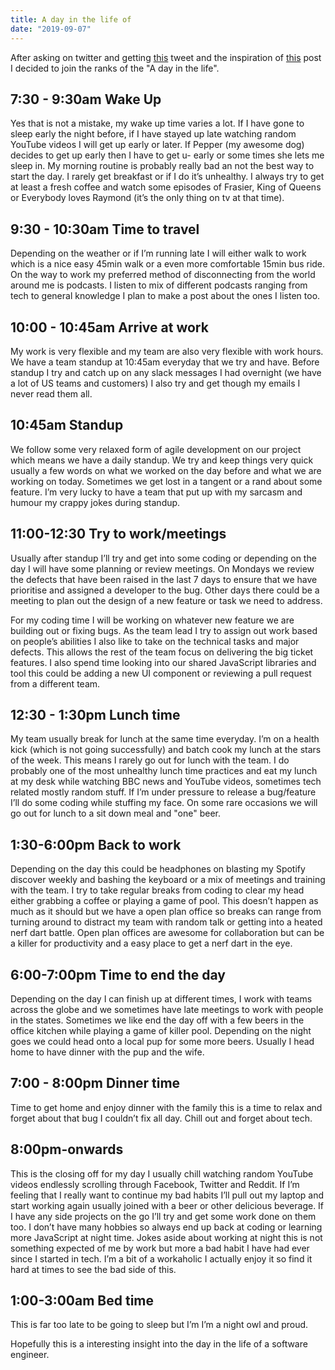 ```yaml
---
title: A day in the life of 
date: "2019-09-07"
---
```


After asking on twitter and getting [this](https://twitter.com/madole/status/1168812166067056640?s=20) tweet and the inspiration of [this](http://s-hegarty.com/2019/05/11/a-day-in-the-life-of-a-software-engineer/) post I decided to join the ranks of the "A day in the life". 

## 7:30 - 9:30am Wake Up
Yes that is not a mistake, my wake up time varies a lot. If I have gone to sleep early the night before, if I have stayed up late watching random YouTube videos I will get up early or later. If Pepper (my awesome dog) decides to get up early then I have to get u- early or some times she lets me sleep in. My morning routine is probably really bad an not the best way to start the day. I rarely get breakfast or if I do it’s unhealthy. I always try to get at least a fresh coffee and watch some episodes of Frasier, King of Queens or Everybody loves Raymond (it’s the only thing on tv at that time). 

## 9:30 - 10:30am Time to travel 
Depending on the weather or if I’m running late I will either walk to work which is a nice easy 45min walk or a even more comfortable 15min bus ride. On the way to work my preferred method of disconnecting from the world around me is podcasts. I listen to mix of different podcasts ranging from tech to general knowledge I plan to make a post about the ones I listen too. 

## 10:00 - 10:45am Arrive at work
My work is very flexible and my team are also very flexible with work hours. We have a team standup at 10:45am everyday that we try and have. Before standup I try and catch up on any slack messages I had overnight (we have a lot of US teams and customers) I also try and get though my emails I never read them all. 

## 10:45am Standup
We follow some very relaxed form of agile development on our project which means we have a daily standup. We try and keep things very quick usually a few words on what we worked on the day before and what we are working on today. Sometimes we get lost in a tangent or a rand about some feature. I’m very lucky to have a team that put up with my sarcasm and humour my crappy jokes during standup. 

## 11:00-12:30 Try to work/meetings
Usually after standup I’ll try and get into some coding or depending on the day I will have some planning or review meetings. On Mondays we review the defects that have been raised in the last 7 days to ensure that we have prioritise and assigned a developer to the bug. Other days there could 	be a meeting to plan out the design of a new feature or task we need to address. 

For my coding time I will be working on whatever new feature we are building out or fixing bugs. As the team lead I try to assign out work based on people’s abilities I also like to take on the technical tasks and major defects. This allows the rest of the team focus on delivering the big ticket features. 	I also spend time looking into our shared JavaScript libraries and tool this could be adding a new UI component or reviewing a pull request from a different team. 

## 12:30 - 1:30pm Lunch time 
My team usually break for lunch at the same time everyday. I’m on a health kick (which is not going successfully) and batch cook my lunch at the stars of the week. This means I rarely go out for lunch with the team. I do probably one of the most unhealthy lunch time practices and eat my lunch at my desk while watching BBC news and YouTube videos, sometimes tech related mostly random stuff. If I’m under pressure to release a bug/feature I’ll do some coding while stuffing my face. On some rare occasions we will go out for lunch to a sit down meal and "one" beer. 

## 1:30-6:00pm Back to work
Depending on the day this could be headphones on blasting my Spotify discover weekly and bashing the keyboard or a mix of meetings and training with the team. I try to take regular breaks from coding to clear my head either grabbing a coffee or playing a game of pool. This doesn’t happen as much as it should but we have a open plan office so breaks can range from turning around to distract my team with random talk or getting into a heated nerf dart battle. Open plan offices are awesome for collaboration but can be a killer for productivity and a easy place to get a nerf dart in the eye. 

## 6:00-7:00pm Time to end the day
Depending on the day I can finish up at different times,	I work with teams across the globe and we sometimes have late meetings to work with people in the states. Sometimes we like end the day off with a few beers in the office kitchen while playing a game of killer pool. Depending on the night goes we could head onto a local pup for some more beers. Usually I head home to have dinner with the pup and the wife. 

## 7:00 - 8:00pm Dinner time 
Time to get home and enjoy dinner with the family this is a time to relax and forget about that bug I couldn’t fix all day. Chill out and forget about tech. 

## 8:00pm-onwards 
This is the closing off for my day I usually chill watching random YouTube videos endlessly scrolling through Facebook, Twitter and Reddit. If I’m feeling that I really want to continue my bad habits I’ll pull out my laptop and start working again usually joined with a beer or other delicious beverage. If I have any side projects on the go I’ll try and get some work done on them too. I don’t have many hobbies so always end up back at coding or learning more JavaScript at night time. Jokes aside about working at night this is not something expected of me by work but more a bad habit I have had ever since I started in tech. I’m a bit of a workaholic I actually enjoy it so find it hard at times to see the bad side of this. 

## 1:00-3:00am Bed time 
This is far too late to be going to sleep but I’m I’m a night owl and proud. 

Hopefully this is a interesting insight into the day in the life of a software engineer. 
